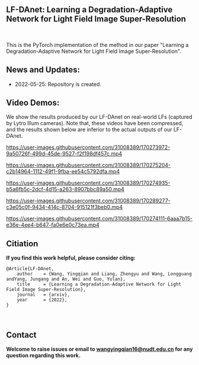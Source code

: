 ## LF-DAnet: Learning a Degradation-Adaptive Network for Light Field Image Super-Resolution
<br>

This is the PyTorch implementation of the method in our paper "Learning a Degradation-Adaptive Network for Light Field Image Super-Resolution".<br>

## News and Updates:
* 2022-05-25: Repository is created.


## Video Demos:
We show the results produced by our LF-DAnet on real-world LFs (captured by Lytro Illum cameras). Note that, these videos have been compressed, and the results shown below are inferior to the actual outputs of our LF-DAnet.


https://user-images.githubusercontent.com/31008389/170273972-9a50726f-499d-45de-9527-f2f198df457c.mp4



https://user-images.githubusercontent.com/31008389/170275204-c2b14964-1112-49f1-9fba-ee54c5792dfa.mp4



https://user-images.githubusercontent.com/31008389/170274935-b5a6fb5c-2dcf-4d15-a263-8907bbc89a50.mp4




https://user-images.githubusercontent.com/31008389/170289277-c3e05c0f-9434-414c-8704-915121f3beb0.mp4




https://user-images.githubusercontent.com/31008389/170274111-6aaa7b15-e36e-4ee4-b647-fa0e6e0c73ea.mp4


## Citiation
**If you find this work helpful, please consider citing:**
```
@Article{LF-DAnet,
    author    = {Wang, Yingqian and Liang, Zhengyu and Wang, Longguang andYang, Jungang and An, Wei and Guo, Yulan},
    title     = {Learning a Degradation-Adaptive Network for Light Field Image Super-Resolution},
    journal   = {arxiv}, 
    year      = {2022},   
}
```
<br>

## Contact
**Welcome to raise issues or email to [wangyingqian16@nudt.edu.cn](wangyingqian16@nudt.edu.cn) for any question regarding this work.**
